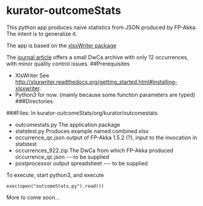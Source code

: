 # kurator-outcomeStats
This python app produces naive statistics from JSON produced by FP-Akka. The intent is to generalize it.

The app is based on the [xlsxWriter package](http://xlsxwriter.readthedocs.org/#)

The [journal article](http://bdj.pensoft.net/articles.php?id=992) offers a small DwCa archive with only 12 occurrences, with minor quality control issues.
##Prerequisites
* XlsWriter  See http://xlsxwriter.readthedocs.org/getting_started.html#installing-xlsxwriter.
* Python3 for now. (mainly because some function parameters are typed)
###Directories

###Files:
In kurator-outcomeStats/org/kurator/outcomestats
* outcomestats.py The application package<br/>
* statstest.py  Produces example named combined.xlsx<br/>
* occurrence_qc.json output of FP-Akka 1.5.2 (?), input to the invocation in statstest<br/>
* occurrences_922.zip The DwCa from which FP-Akka produced occurrence_qc.json ---to be supplied<br/>
* postprocessor output spreadsheet --- to be supplied<br/>

To execute, start python3, and execute
```
exec(open("outcomeStats.py").read())
```



More to come soon...
